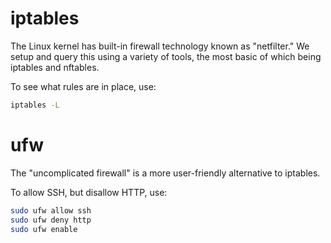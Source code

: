 <h1>iptables</h1>
The Linux kernel has built-in firewall technology known as "netfilter." We setup and query this using a variety of tools, the most basic of which being iptables and nftables. 

To see what rules are in place, use:

```bash
iptables -L
```

<h1>ufw</h1>
The "uncomplicated firewall" is a more user-friendly alternative to iptables. 

To allow SSH, but disallow HTTP, use:

```bash
sudo ufw allow ssh
sudo ufw deny http
sudo ufw enable
```
